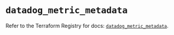 # `datadog_metric_metadata`

Refer to the Terraform Registry for docs: [`datadog_metric_metadata`](https://registry.terraform.io/providers/datadog/datadog/3.50.0/docs/resources/metric_metadata).
